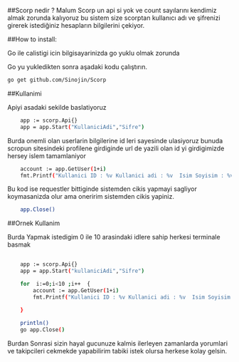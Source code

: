 ##Scorp nedir ?
Malum Scorp un api si yok ve count sayılarını kendimiz almak zorunda kalıyoruz bu sistem size scorptan kullanıcı adı ve şifrenizi girerek istediğiniz hesapların bilgilerini çekiyor.


##How to install:

Go ile calistigi icin bilgisayarinizda go yuklu olmak zorunda

Go yu yukledikten sonra aşadaki kodu çalıştırın.

```bash
go get github.com/Sinojin/Scorp

```


##Kullanimi 

Apiyi asadaki sekilde baslatiyoruz 

```bash
	app := scorp.Api{}
	app = app.Start("KullaniciAdi","Sifre")
```

Burda onemli olan userlarin bilgilerine id leri sayesinde ulasiyoruz bunuda scropun sitesindeki profilene girdiginde url de yazili olan id yi girdigimizde hersey islem tamamlaniyor


```bash
	account := app.GetUser(1+i)
	fmt.Printf("Kullanici ID : %v Kullanici adi : %v  Isim Soyisim : %v %v  Begeni : %v ",account.User.Id,account.User.Username,account.User.FirstName,account.User.LastName,account.like_count)
```
	
	
Bu kod ise requestler bittiginde sistemden cikis yapmayi sagliyor koymasanizda olur ama oneririm sistemden cikis yapiniz.
	
	
```bash
	app.Close()
```

##Ornek Kullanim

Burda Yapmak istedigim 0 ile 10 arasindaki  idlere  sahip herkesi terminale basmak


```bash	
 	
	app := scorp.Api{}
	app = app.Start("kullaniciAdi","Sifre")

    for  i:=0;i<10 ;i++  {
		account := app.GetUser(1+i)
		fmt.Printf("Kullanici ID : %v Kullanici adi : %v  Isim Soyisim : %v %v  Begeni : %v ",account.User.Id,account.User.Username,account.User.FirstName,account.User.LastName,account.like_count)
	
	}

	println()
	go app.Close()

```
	
Burdan Sonrasi sizin hayal gucunuze kalmis ilerleyen zamanlarda yorumlari ve takipcileri cekmekde yapabilirim tabiki istek olursa herkese kolay gelsin.




